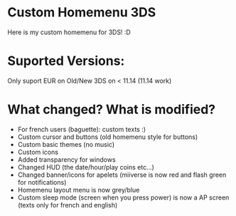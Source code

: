# Custom Homemenu 3DS
Here is my custom homemenu for 3DS! :D
# Suported Versions:
Only suport EUR on Old/New 3DS on < 11.14 (11.14 work)
# What changed? What is modified?
* For french users (baguette): custom texts :)
* Custom cursor and buttons (old homemenu style for buttons)
* Custom basic themes (no music)
* Custom icons
* Added transparency for windows
* Changed HUD (the date/hour/play coins etc...)
* Changed banner/icons for apelets (miiverse is now red and flash green for notifications)
* Homemenu layout menu is now grey/blue
* Custom sleep mode (screen when you press power) is now a AP screen (texts only for french and english)
